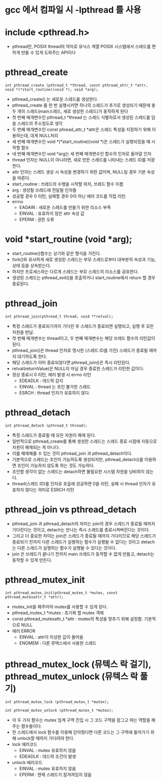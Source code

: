 # gcc 에서 컴파일 시 -lpthread 를 사용

# include <pthread.h>
- pthread란, POSIX thread의 약자로 유닉스 계열 POSIX 시스템에서 스레드를 편하게 만들 수 있게 도와주는 API이다


# pthread_create
```
int pthread_create (pthread_t *thread, const pthread_attr_t *attr, void *(*start_routine)(void *), void *arg);
```
- pthread_create() 는 새로운 스레드를 생성한다.
- pthread_create 를 한 번 실행시키면 하나의 스레드가 추가로 생성되기 때문에 총 두 개의 스레드(main스레드, 새로 생성한 스레드)가 동작하게 된다
- 첫 번째 매개변수인 pthread_t *thread 는 스레드 식별자로서 생성된 스레드를 담을 스레드의 주소정도로 생각
- 두 번째 매개변수인 const phread_attr_t *attr은 스레드 특성을 지정하기 위해 이용하는데, 대게 NULL처리
- 세 번째 매개변수인 void *(*start_routine)(void *)은 스레드가 실행되었을 때 시작할 함수
- 네 번째 매개변수인 void *arg는 세 번째 매개변수인 함수의 인자로 들어갈 인자
- thread 인자는 NULL이 아니라면, 새로 만든 스레드를 나타내는 스레드 ID를 저장한다.
- attr 인자는 스레드 생성 시 속성을 변경하기 위한 값이며, NULL일 경우 기본 속성을 따른다.
- start_routine : 쓰레드의 수행을 시작할 위치, 쓰레드 함수 이름
- arg : 생성될 쓰레드에 전달될 인자들
- 성공할 경우 0 리턴, 실패할 경우 0이 아닌 에러 코드를 직접 리턴.
- errno
  - EAGAIN : 새로운 스레드를 만들기 위한 리소스 부족
  - EINVAL : 유효하지 않은 attr 속성 값
  - EPERM : 권한 오류 

# void *start_routine (void *arg);
- start_routine()함수는 상기와 같은 형식을 가진다.
- fork()와 유사하게 새로 생성된 스레드는 부모 스레드로부터 대부분의 속성과 기능, 상태 등을 상속받는다.
- 하지만 프로세스와는 다르게 스레드는 부모 스레드의 리소스를 공유한다.
- 생성된 스레드는 pthread_exit()을 호출하거나 start_routine에서 return 할 경우 종료된다.

# pthread_join
```
int pthread_join(pthread_t thread, void **retval);
```
- 특정 스레드가 종료되기까지 기다린 후 스레드가 종료되면 실행되고, 실행 후 모든 자원을 반납.
- 첫 번째 매개변수는 thread이고, 두 번째 매개변수는 해당 쓰레드 함수의 리턴값이 된다.
- pthread_join()은 thread 인자로 명시한 (스레드 ID를 가진) 스레드가 종료될 때까지 대기하도록 한다.
- 해당 스레드가 이미 종료되었다면 pthread_join()은 즉시 리턴된다.
- retval(returnValue)은 NULL이 아닐 경우 종료한 스레드가 리턴한 값이다.
- 정상 종료시 0 리턴, 에러 발생 시 errno 리턴
  - EDEADLK : 데드락 감지
  - EINVAL : thread 는 조인 불가한 스레드
  - ESRCH : thread 인자가 유효하지 않다. 

# pthread_detach
```
int pthread_detach (pthread_t thread);
```
- 특정 스레드가 종료될 때 모든 자원이 해제 된다.
- 일반적으로 pthread_create를 통해 생성한 스레드는 스레드 종료 시점에 자동으로 자원이 해제되는 게 아니다.
- 이를 해제해줄 수 있는 것이 pthread_join 과 pthread_detach이다.
- 기본적으로 스레드는 조인이 가능하도록 생성되지만, pthread_detach()를 이용하면 조인이 가능하지 않도록 하는 것도 가능하다.
- 조인할 생각이 없는 스레드는 detach하면 불필요한 시스템 자원을 낭비하지 않는다.
- thread(스레드 ID)를 인자로 호출에 성공하면 0을 리턴, 실패 시 thread 인자가 유효하지 않다는 의미로 ESRCH 리턴

# pthread_join vs pthread_detach
- pthread_join 과 pthread_detach의 차이는 join의 경우 스레드가 종료될 때까지 기다린다는 것이고, detach는 만나는 즉시 스레드를 종료시켜버린다는 것이다.
- 그리고 더 중요한 차이는 join은 스레드가 종료될 때까지 기다리므로 해당 스레드가 종료되기 전까지 다른 스레드가 실행하는 함수가 실행될 수 없다는 것이고 detach는 다른 스레드가 실행하는 함수가 실행될 수 있다는 것이다.
- join 은 쓰레드가 끝나기 전까지 main 쓰레드가 동작할 수 없게 만들고, detach는 동작할 수 있게 만든다.

# pthread_mutex_init
```
int pthread_mutex_init(pthread_mutex_t *mutex, const pthread_mutexattr_t *attr);
```
- mutex_init을 해주어야 mutex를 사용할 수 있게 된다.
- pthread_mutex_t *mutex : 초기화 할 mutex 객체
- const pthread_mutexattr_t *attr : mutex의 특성을 맞추기 위해 설정함. 기본적으로 NULL
- 에러 ERROR
  - EINVAL : attr이 이상한 값이 들어옴
  - ENOMEM : 다른 뮤텍스에서 사용한 스레드 

# pthread_mutex_lock (뮤텍스 락 걸기), pthread_mutex_unlock (뮤텍스 락 풀기)
```
int pthread_mutex_lock (pthread_mutex_t *mutex);

int pthread_mutex_unlock (pthread_mutex_t *mutex);
```
- 이 두 가지 함수는 mutex 임계 구역 진입 시 그 코드 구역을 잠그고 여는 역할을 해주는 함수들이다.
- 한 스레드에서 lock 함수를 이용해 닫아줬다면 다른 코드는 그 구역에 들어가기 위해 unlock할 때까지 기다려야 한다.
- lock 에러코드
  - EINVAL : mutex 유효하지 않음
  - EDEADLK : 데드락 조건이 발생
- unlock 에러코드
  - EINVAL : mutex 유효하지 않음
  - EPERM : 현재 스레드가 잠겨져있지 않음 
